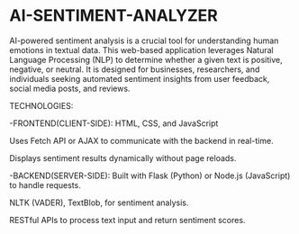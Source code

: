 # AI-SENTIMENT-ANALYZER
AI-powered sentiment analysis is a crucial tool for understanding human emotions in textual data.
This web-based application leverages Natural Language Processing (NLP) to determine whether a given text is positive, negative, or neutral. 
It is designed for businesses, researchers, and individuals seeking automated sentiment insights from user feedback, social media posts, and reviews.

 TECHNOLOGIES:
 
-FRONTEND(CLIENT-SIDE):
 HTML, CSS, and JavaScript
 
 Uses Fetch API or AJAX to communicate with the backend in real-time.
 
 Displays sentiment results dynamically without page reloads.

-BACKEND(SERVER-SIDE):
 Built with Flask (Python) or Node.js (JavaScript) to handle requests.
 
 NLTK (VADER), TextBlob, for sentiment analysis.
 
 RESTful APIs to process text input and return sentiment scores.
